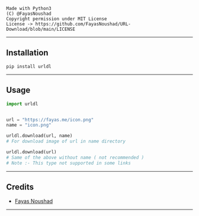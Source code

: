 ```
Made with Python3
(C) @FayasNoushad
Copyright permission under MIT License
License -> https://github.com/FayasNoushad/URL-Download/blob/main/LICENSE
```

---

## Installation

```
pip install urldl
```

---

## Usage

```py
import urldl


url = "https://fayas.me/icon.png"
name = "icon.png"

urldl.download(url, name)
# For download image of url in name directory

urldl.download(url)
# Same of the above without name ( not recommended )
# Note :- This type not supported in some links
```

---

## Credits

- [Fayas Noushad](https://github.com/FayasNoushad)

---
